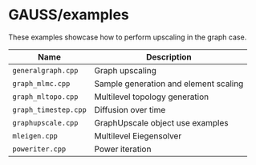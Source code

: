 GAUSS/examples
=================

<!-- BHEADER ++++++++++++++++++++++++++++++++++++++++++++++++++++++++++++++++++
 +
 + Copyright (c) 2018, Lawrence Livermore National Security, LLC.
 + Produced at the Lawrence Livermore National Laboratory.
 + LLNL-CODE-759464. All Rights reserved. See file COPYRIGHT for details.
 +
 + This file is part of GAUSS. For more information and source code
 + availability, see https://www.github.com/gelever/GAUSS.
 +
 + GAUSS is free software; you can redistribute it and/or modify it under the
 + terms of the GNU Lesser General Public License (as published by the Free
 + Software Foundation) version 2.1 dated February 1999.
 +
 +++++++++++++++++++++++++++++++++++++++++++++++++++++++++++++++++++ EHEADER -->

These examples showcase how to perform upscaling in the graph case.

| Name        | Description |
| ----------- |-------------|
| `generalgraph.cpp` | Graph upscaling |
| `graph_mlmc.cpp` | Sample generation and element scaling  |
| `graph_mltopo.cpp`| Multilevel topology generation |
| `graph_timestep.cpp` | Diffusion over time |
| `graphupscale.cpp` | GraphUpscale object use examples |
| `mleigen.cpp` | Multilevel Eiegensolver |
| `poweriter.cpp` | Power iteration |
